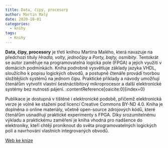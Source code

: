 ```yaml
---
title: Data, čipy, procesory
author: Martin Malý
date: 2020-10-01
categories:
  - knihy
tags:
  - Knihy
---
```


**Data, čipy, procesory** je třetí knihou Martina Malého, která navazuje na předchozí tituly *Hradla, volty, jednočipy* a *Porty, bajty, osmibity*. Tentokrát se autor zaměřuje na programovatelná logická pole (FPGA) a jejich využití v domácích podmínkách. Kniha podrobně vysvětluje základy jazyka VHDL, sloužícího k popisu logických obvodů, a postupně čtenáře provádí tvorbou složitějších systémů na jednom čipu. Praktické příklady a návody umožňují čtenářům vytvořit vlastní šestnáctibitový mikroprocesor a další elektronické systémy bez nutnosti pájení. :contentReference[oaicite:0]{index=0}

Publikace je dostupná v tištěné i elektronické podobě, přičemž elektronická verze je volně ke stažení pod licencí Creative Commons BY-ND 4.0. Kniha je doplněna o online materiály, včetně open-source zdrojových kódů, které čtenářům usnadňují praktické experimenty s FPGA. Díky srozumitelnému výkladu a praktickému zaměření je kniha vhodná pro nadšence do elektroniky, kteří chtějí proniknout do světa programovatelných logických polí a navrhování vlastních integrovaných obvodů. 

[Web ke knize](https://datacipy.elektroniche.cz)